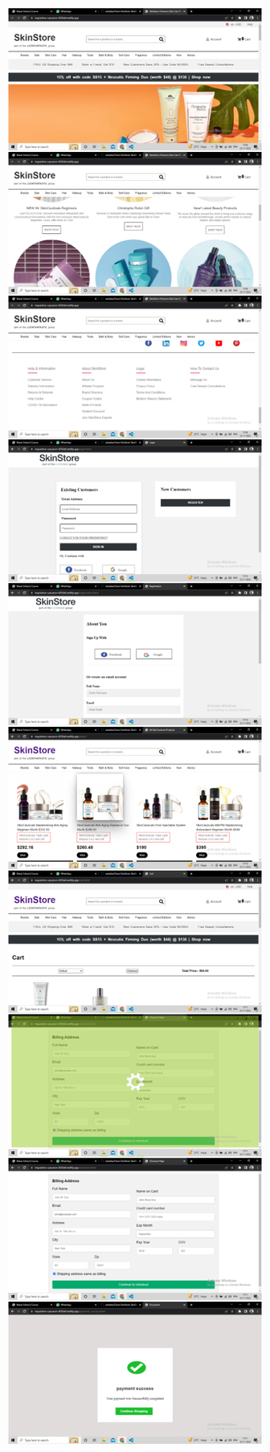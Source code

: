 <img src="./Readme/first.png" />
<img src="./Readme/second.png" />
<img src="./Readme/third.png" />
<img src="./Readme/fourth.png" />
<img src="./Readme/fifth.png" />
<img src="./Readme/sixth.png" />
<img src="./Readme/seventh.png" />
<img src="./Readme/eighth.png" />
<img src="./Readme/ninth.png" />
<img src="./Readme/tenth.png" />
